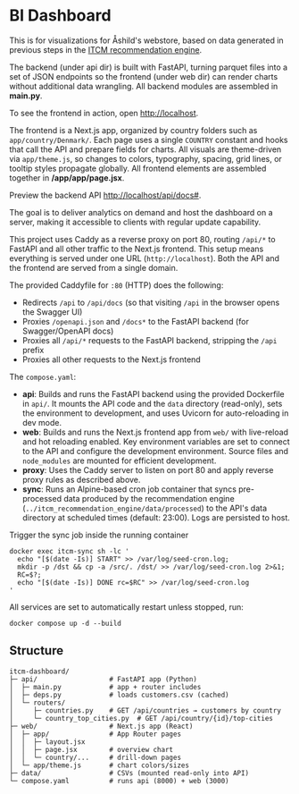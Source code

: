 # BI Dashboard

This is for visualizations for Åshild's webstore, based on data generated in previous steps in the [ITCM recommendation engine](https://github.com/maria-lagerholm/itcm_recommendation_engine).

The backend (under api dir) is built with FastAPI, turning parquet files into a set of JSON endpoints so the frontend (under web dir) can render charts without additional data wrangling. All backend modules are assembled in **main.py**.

To see the frontend in action, open [http://localhost](http://localhost).

The frontend is a Next.js app, organized by country folders such as `app/country/Denmark/`. Each page uses a single `COUNTRY` constant and hooks that call the API and prepare fields for charts. All visuals are theme-driven via `app/theme.js`, so changes to colors, typography, spacing, grid lines, or tooltip styles propagate globally. All frontend elements are assembled together in **/app/app/page.jsx**.

Preview the backend API [http://localhost/api/docs#](http://localhost/api/docs#).

The goal is to deliver analytics on demand and host the dashboard on a server, making it accessible to clients with regular update capability.

This project uses Caddy as a reverse proxy on port 80, routing `/api/*` to FastAPI and all other traffic to the Next.js frontend. This setup means everything is served under one URL (`http://localhost`). Both the API and the frontend are served from a single domain.

The provided Caddyfile for `:80` (HTTP) does the following:

- Redirects `/api` to `/api/docs` (so that visiting `/api` in the browser opens the Swagger UI)
- Proxies `/openapi.json` and `/docs*` to the FastAPI backend (for Swagger/OpenAPI docs)
- Proxies all `/api/*` requests to the FastAPI backend, stripping the `/api` prefix
- Proxies all other requests to the Next.js frontend


The `compose.yaml`:

- **api**: Builds and runs the FastAPI backend using the provided Dockerfile in `api/`. It mounts the API code and the `data` directory (read-only), sets the environment to development, and uses Uvicorn for auto-reloading in dev mode.
- **web**: Builds and runs the Next.js frontend app from `web/` with live-reload and hot reloading enabled. Key environment variables are set to connect to the API and configure the development environment. Source files and `node_modules` are mounted for efficient development.
- **proxy**: Uses the Caddy server to listen on port 80 and apply reverse proxy rules as described above.
- **sync**: Runs an Alpine-based cron job container that syncs pre-processed data produced by the recommendation engine (`../itcm_recommendation_engine/data/processed`) to the API's data directory at scheduled times (default: 23:00). Logs are persisted to host.

Trigger the sync job inside the running container

```
docker exec itcm-sync sh -lc '
  echo "[$(date -Is)] START" >> /var/log/seed-cron.log;
  mkdir -p /dst && cp -a /src/. /dst/ >> /var/log/seed-cron.log 2>&1;
  RC=$?;
  echo "[$(date -Is)] DONE rc=$RC" >> /var/log/seed-cron.log
'
```


All services are set to automatically restart unless stopped, run:

```
docker compose up -d --build
```

## Structure

```
itcm-dashboard/
├─ api/                  # FastAPI app (Python)
│  ├─ main.py            # app + router includes
│  ├─ deps.py            # loads customers.csv (cached)
│  └─ routers/
│     ├─ countries.py    # GET /api/countries → customers by country
│     └─ country_top_cities.py  # GET /api/country/{id}/top-cities
├─ web/                  # Next.js app (React)
│  ├─ app/               # App Router pages
│  │  ├─ layout.jsx
│  │  ├─ page.jsx        # overview chart
│  │  └─ country/...     # drill-down pages
│  └─ app/theme.js       # chart colors/sizes
├─ data/                 # CSVs (mounted read-only into API)
└─ compose.yaml          # runs api (8000) + web (3000)
```

